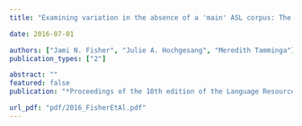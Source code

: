 ```yaml
---
title: "Examining variation in the absence of a 'main' ASL corpus: The case of the Philadelphia Signs Project"

date: 2016-07-01

authors: ["Jami N. Fisher", "Julie A. Hochgesang", "Meredith Tamminga"]
publication_types: ["2"]

abstract: ""
featured: false
publication: "*Proceedings of the 10th edition of the Language Resources and Evaluation Conference*"

url_pdf: "pdf/2016_FisherEtAl.pdf"
---
```


